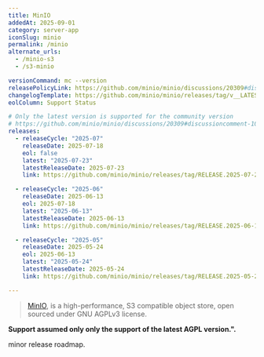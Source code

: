 ```yaml
---
title: MinIO
addedAt: 2025-09-01
category: server-app
iconSlug: minio
permalink: /minio
alternate_urls:
  - /minio-s3
  - /s3-minio

versionCommand: mc --version
releasePolicyLink: https://github.com/minio/minio/discussions/20309#discussioncomment-10419403
changelogTemplate: https://github.com/minio/minio/releases/tag/v__LATEST__
eolColumn: Support Status

# Only the latest version is supported for the community version
# https://github.com/minio/minio/discussions/20309#discussioncomment-10419403
releases:
  - releaseCycle: "2025-07"
    releaseDate: 2025-07-18
    eol: false
    latest: "2025-07-23"
    latestReleaseDate: 2025-07-23
    link: https://github.com/minio/minio/releases/tag/RELEASE.2025-07-23T15-54-02Z

  - releaseCycle: "2025-06"
    releaseDate: 2025-06-13
    eol: 2025-07-18
    latest: "2025-06-13"
    latestReleaseDate: 2025-06-13
    link: https://github.com/minio/minio/releases/tag/RELEASE.2025-06-13T11-33-47Z

  - releaseCycle: "2025-05"
    releaseDate: 2025-05-24
    eol: 2025-06-13
    latest: "2025-05-24"
    latestReleaseDate: 2025-05-24
    link: https://github.com/minio/minio/releases/tag/RELEASE.2025-05-24T17-08-30Z

---
```


> [MinIO](https://www.min.io/), is a high-performance, S3 compatible object store,
> open sourced under GNU AGPLv3 license.

**Support assumed only only the support of the latest AGPL version.".**

minor release roadmap.

